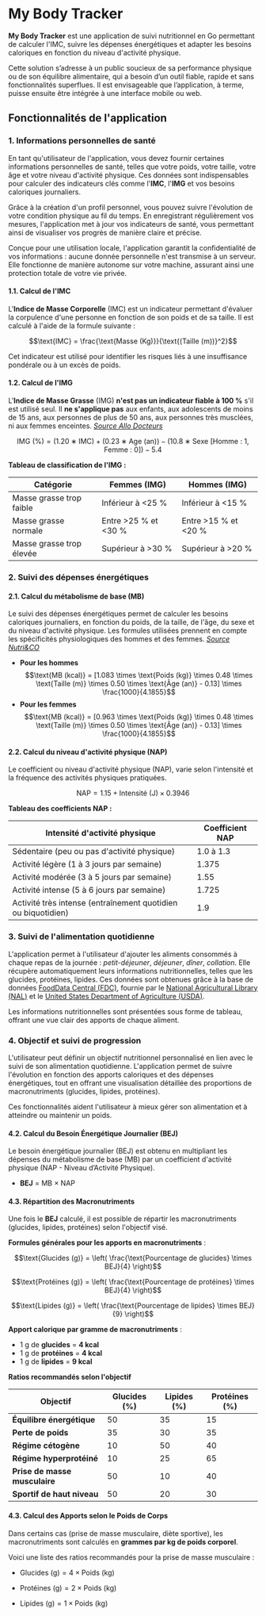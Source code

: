 # My Body Tracker
**My Body Tracker** est une application de suivi nutritionnel en Go permettant de calculer l'IMC, suivre les dépenses énergétiques et adapter les besoins caloriques en fonction du niveau d'activité physique.

Cette solution s’adresse à un public soucieux de sa performance physique ou de son équilibre
alimentaire, qui a besoin d’un outil fiable, rapide et sans fonctionnalités superflues. Il est envisageable
que l’application, à terme, puisse ensuite être intégrée à une interface mobile ou web.

## Fonctionnalités de l'application


### 1. Informations personnelles de santé

En tant qu'utilisateur de l'application, vous devez fournir certaines informations personnelles de santé, telles que votre poids, votre taille, votre âge et votre niveau d'activité physique. 
Ces données sont indispensables pour calculer des indicateurs clés comme l'**IMC**, l'**IMG** et vos besoins caloriques journaliers.

Grâce à la création d'un profil personnel, vous pouvez suivre l'évolution de votre condition physique au fil du temps. 
En enregistrant régulièrement vos mesures, l'application met à jour vos indicateurs de santé, vous permettant ainsi de visualiser vos progrès de manière claire et précise.

Conçue pour une utilisation locale, l'application garantit la confidentialité de vos informations : aucune donnée personnelle n'est transmise à un serveur. 
Elle fonctionne de manière autonome sur votre machine, assurant ainsi une protection totale de votre vie privée.


#### 1.1. Calcul de l'IMC
L'**Indice de Masse Corporelle** (IMC) est un indicateur permettant d'évaluer la corpulence d'une personne en fonction de son poids et de sa taille. Il est calculé à l'aide de la formule suivante :

$$\text{IMC} = \frac{\text{Masse (Kg)}}{\text{(Taille (m))}^2}$$

Cet indicateur est utilisé pour identifier les risques liés à une insuffisance pondérale ou à un excès de poids.


#### 1.2. Calcul de l'IMG
L'**Indice de Masse Grasse** (IMG) **n'est pas un indicateur fiable à 100 %** s'il est utilisé seul. Il **ne s'applique pas** aux enfants, aux adolescents de moins de 15 ans, aux personnes de plus de 50 ans, aux personnes très musclées, ni aux femmes enceintes.
[*Source Allo Docteurs*](https://www.allodocteurs.fr/maladies/obesite/indice-de-masse-grasse-img_195.html)

$$\text{IMG (%)} = (1.20∗\text{IMC}) + (0.23∗\text{Age (an)}) − (10.8∗\text{Sexe [Homme : 1, Femme : 0]}) − 5.4$$

**Tableau de classification de l'IMG :**

| **Catégorie**            | **Femmes (IMG)**     | **Hommes (IMG)**     |
|--------------------------|----------------------|----------------------|
| Masse grasse trop faible | Inférieur à <25 %    | Inférieur à <15 %    |
| Masse grasse normale     | Entre >25 % et <30 % | Entre >15 % et <20 % |
| Masse grasse trop élevée | Supérieur à >30 %    | Supérieur à >20 %    |

### 2. Suivi des dépenses énergétiques
#### 2.1. Calcul du métabolisme de base (MB)
Le suivi des dépenses énergétiques permet de calculer les besoins caloriques journaliers, en fonction du poids, de la taille, de l'âge, du sexe et du niveau d'activité physique.
Les formules utilisées prennent en compte les spécificités physiologiques des hommes et des femmes.
[*Source Nutri&CO*](https://nutriandco.com/fr/pages/calcul-apport-calorique-journalier)

- **Pour les hommes** $$\text{MB (kcal)} = [1.083 \times \text{Poids (kg)} \times 0.48 \times \text{Taille (m)} \times 0.50 \times \text{Âge (an)} - 0.13] \times \frac{1000}{4.1855}$$
- **Pour les femmes** $$\text{MB (kcal)} = [0.963 \times \text{Poids (kg)} \times 0.48 \times \text{Taille (m)} \times 0.50 \times \text{Âge (an)} - 0.13] \times \frac{1000}{4.1855}$$
#### 2.2. Calcul du niveau d'activité physique (NAP)
Le coefficient ou niveau d'activité physique (NAP), varie selon l'intensité et la fréquence des activités physiques pratiquées.

$$\text{NAP} = 1.15 + \text{Intensité (J)} \times 0.3946$$

**Tableau des coefficients NAP :**

| Intensité d\'activité physique                                | Coefficient NAP |
|---------------------------------------------------------------|-----------------|
| Sédentaire (peu ou pas d\'activité physique)                  | 1.0 à 1.3       |
| Activité légère (1 à 3 jours par semaine)                     | 1.375           |
| Activité modérée (3 à 5 jours par semaine)                    | 1.55            |
| Activité intense (5 à 6 jours par semaine)                    | 1.725           |
| Activité très intense (entraînement quotidien ou biquotidien) | 1.9             |

### 3. Suivi de l'alimentation quotidienne
L'application permet à l'utilisateur d'ajouter les aliments consommés à chaque repas de la journée : _petit-déjeuner_, _déjeuner_, _dîner_, _collation_. 
Elle récupère automatiquement leurs informations nutritionnelles, telles que les glucides, protéines, lipides.
Ces données sont obtenues grâce à la base de données [FoodData Central (FDC)](https://fdc.nal.usda.gov/), fournie par le [National Agricultural Library (NAL)](https://www.nal.usda.gov/) et le [United States Department of Agriculture (USDA)](https://www.usda.gov/).

Les informations nutritionnelles sont présentées sous forme de tableau, offrant une vue clair des apports de chaque aliment.

### 4. Objectif et suivi de progression
L'utilisateur peut définir un objectif nutritionnel personnalisé en lien avec le suivi de son alimentation quotidienne. L'application permet de suivre l'évolution en fonction des apports caloriques et des dépenses énergétiques, tout en offrant une visualisation détaillée des proportions de macronutriments (glucides, lipides, protéines).

Ces fonctionnalités aident l'utilisateur à mieux gérer son alimentation et à atteindre ou maintenir un poids.

#### 4.2. Calcul du Besoin Énergétique Journalier (BEJ)
Le besoin énergétique journalier (BEJ) est obtenu en multipliant les dépenses du métabolisme de base (MB) par un coefficient d'activité physique (NAP - Niveau d’Activité Physique).

- **BEJ** = MB × NAP

#### 4.3. Répartition des Macronutriments

Une fois le **BEJ** calculé, il est possible de répartir les macronutriments (glucides, lipides, protéines) selon l'objectif visé.


**Formules générales pour les apports en macronutriments** :

$$\text{Glucides (g)} = \left( \frac{\text{Pourcentage de glucides} \times BEJ}{4} \right)$$

$$\text{Protéines (g)} = \left( \frac{\text{Pourcentage de protéines} \times BEJ}{4} \right)$$

$$\text{Lipides (g)} = \left( \frac{\text{Pourcentage de lipides} \times BEJ}{9} \right)$$


**Apport calorique par gramme de macronutriments** :
- 1 g de **glucides** = **4 kcal**
- 1 g de **protéines** = **4 kcal**
- 1 g de **lipides** = **9 kcal**


**Ratios recommandés selon l'objectif**

| **Objectif**                  | **Glucides (%)** | **Lipides (%)** | **Protéines (%)** |
|-------------------------------|------------------|-----------------|-------------------|
| **Équilibre énergétique**     | 50               | 35              | 15                |
| **Perte de poids**            | 35               | 30              | 35                |
| **Régime cétogène**           | 10               | 50              | 40                |
| **Régime hyperprotéiné**      | 10               | 25              | 65                |
| **Prise de masse musculaire** | 50               | 10              | 40                |
| **Sportif de haut niveau**    | 50               | 20              | 30                |


#### 4.3. Calcul des Apports selon le Poids de Corps

Dans certains cas (prise de masse musculaire, diète sportive), les macronutriments sont calculés en **grammes par kg de poids corporel**.


Voici une liste des ratios recommandés pour la prise de masse musculaire :

- $`\text{Glucides (g)} = 4  \times \text{Poids (kg)}`$

- $`\text{Protéines (g)} = 2 \times \text{Poids (kg)}`$

- $`\text{Lipides (g)} = 1 \times \text{Poids (kg)}`$